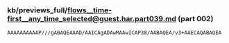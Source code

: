 ### kb/previews_full/flows__time-first__any_time_selected@guest.har.part039.md (part 002)

```md
AAAAAAAAAAP///gABAQEAAAD/AAICAgADAwMAAwICAP38/AABAQEA/v3+AAECAQABAQEA
```

```

